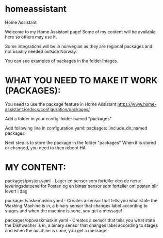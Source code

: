 # homeassistant
Home Assistant

Welcome to my Home Assistant page! Some of my content will be available here so others may use it.

Some integrations will be in norwegian as they are regional packages and not usually needed outside Norway.

You can see examples of packages in the folder Images.

# WHAT YOU NEED TO MAKE IT WORK (PACKAGES):

You need to use the package feature in Home Assistant
https://www.home-assistant.io/docs/configuration/packages/

Add a folder in your config-folder named "packages"

Add following line in configuration.yaml:
packages: !include_dir_named packages

Next step is to store the package in the folder "packages"
When it is stored or changed, you need to then reboot HA

# MY CONTENT:

packages/posten.yaml - Lager en sensor som forteller deg de neste leveringsdatoene for Posten og en binær sensor som forteller om posten blir levert i dag

packages/vaskemaskin.yaml - Creates a sensor that tells you what state the Washing Machine is in, a binary sensor that changes label according to stages and when the machine is sone, you get a message!

packages/oppvaskmaskin.yaml - Creates a sensor that tells you what state the Dishwacher is in, a binary sensor that changes label according to stages and when the machine is sone, you get a message!
